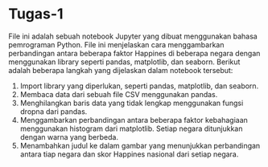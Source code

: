 # Tugas-1
File ini adalah sebuah notebook Jupyter yang dibuat menggunakan bahasa pemrograman Python. File ini menjelaskan cara menggambarkan perbandingan antara beberapa faktor Happines di beberapa negara dengan menggunakan library seperti pandas, matplotlib, dan seaborn. Berikut adalah beberapa langkah yang dijelaskan dalam notebook tersebut:
1. Import library yang diperlukan, seperti pandas, matplotlib, dan seaborn.
2. Membaca data dari sebuah file CSV menggunakan pandas.
3. Menghilangkan baris data yang tidak lengkap menggunakan fungsi dropna dari pandas.
4. Menggambarkan perbandingan antara beberapa faktor kebahagiaan menggunakan histogram dari matplotlib. Setiap negara ditunjukkan dengan warna yang berbeda.
5. Menambahkan judul ke dalam gambar yang menunjukkan perbandingan antara tiap negara dan skor Happines nasional dari setiap negara.
